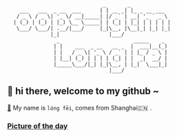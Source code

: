                                    _       _             
        ___   ___  _ __  ___      | | __ _| |_ _ __ ___  
       / _ \ / _ \| '_ \/ __|_____| |/ _` | __| '_ ` _ \ 
      | (_) | (_) | |_) \__ \_____| | (_| | |_| | | | | |
       \___/ \___/| .__/|___/     |_|\__, |\__|_| |_| |_|
                  |_|                |___/               
                    _                        _____    _ 
                   | |    ___  _ __   __ _  |  ___|__(_)
                   | |   / _ \| '_ \ / _` | | |_ / _ \ |
                   | |__| (_) | | | | (_| | |  _|  __/ |
                   |_____\___/|_| |_|\__, | |_|  \___|_|
                                     |___/              


## 👋   hi there, welcome to my github ~ 

[👾](https://longfeis.me/) My name is `lóng fēi`, comes from Shanghai🇨🇳 . 

### [Picture of the day](https://en.wikipedia.org/wiki/Wikipedia:Picture_of_the_day)
